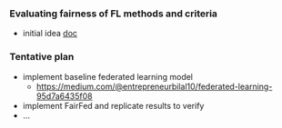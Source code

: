 
### Evaluating fairness of FL methods and criteria


- initial idea [doc](https://docs.google.com/document/d/1qhE1ZlblD-FysCvw3abgrpd5G8mB60sN41SZsP0PySU/edit)


### Tentative plan
- implement baseline federated learning model
    - https://medium.com/@entrepreneurbilal10/federated-learning-95d7a6435f08
- implement FairFed and replicate results to verify
- ...

